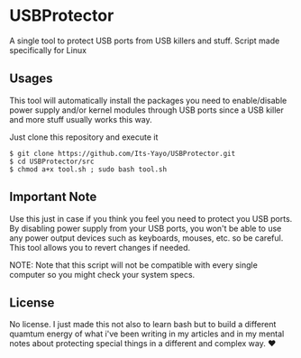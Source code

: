 # USBProtector
A single tool to protect USB ports from USB killers and stuff. Script made specifically for Linux

## Usages
This tool will automatically install the packages you need to enable/disable power supply and/or kernel modules through USB ports since a USB killer and more stuff usually works this way. 

Just clone this repository and execute it

```
$ git clone https://github.com/Its-Yayo/USBProtector.git
$ cd USBProtector/src
$ chmod a+x tool.sh ; sudo bash tool.sh
```

## Important Note
Use this just in case if you think you feel you need to protect you USB ports. By disabling power supply from your USB ports, you won't be able to use any power output devices such as keyboards, mouses, etc. so be careful. This tool allows you to revert changes if needed. 

NOTE: Note that this script will not be compatible with every single computer so you might check your system specs. 

## License
No license. I just made this not also to learn bash but to build a different quamtum energy of what i've been writing in my articles and in my mental notes about protecting special things in a different and complex way. ❤️


